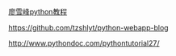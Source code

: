 [廖雪峰python教程](https://www.liaoxuefeng.com/wiki/001374738125095c955c1e6d8bb493182103fac9270762a000)





https://github.com/tzshlyt/python-webapp-blog

http://www.pythondoc.com/pythontutorial27/